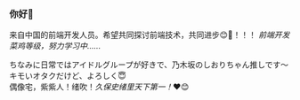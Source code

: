 ### 你好👋

<!--
**Panyue-genkiyo/Panyue-genkiyo** 是一个 ✨ _special_ ✨ 存储库，因为它的 `README.md`（此文件）出现在您的 GitHub 个人资料中。
以下是一些帮助您入门的想法：
- 🔭 我目前正在做...
- 🌱 我现在正在学习...
- 👯 我正在寻找合作...
- 🤔 我正在寻求帮助...
- 💬 问我...
- 📫 如何联系我：..
- 😄 代词：...
- ⚡ 有趣的事实：...
-->

来自中国的前端开发人员。希望共同探讨前端技术，共同进步😊👋！！！
<em>前端开发菜鸡等级，努力学习中......</em>
<br/>

ちなみに日常ではアイドルグループが好きで、乃木坂のしおりちゃん推しです〜キモいオタ​​クだけど、よろしく😇<br/>
偶像宅，紫紫人！绪吹！<em>久保史绪里天下第一！</em>❤😊

